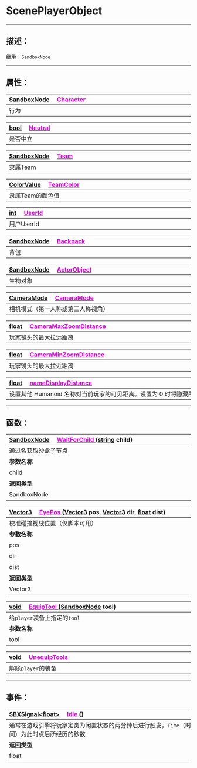 # ScenePlayerObject
------------------------------------------------------------------------------------------
## 描述：

继承：`SandboxNode` 

------------------------------------------------------------------------------------------
## 属性：

|<div style="width:1125px">[SandboxNode]() &emsp;[<font color="dd00dd">Character</font>]()</div>|
|:---|
|行为|

|<div style="width:1125px">[bool]() &emsp;[<font color="dd00dd">Neutral</font>]()</div>|
|:---|
|是否中立|

|<div style="width:1125px">[SandboxNode]() &emsp;[<font color="dd00dd">Team</font>]()</div>|
|:---|
|隶属Team|

|<div style="width:1125px">[ColorValue]() &emsp;[<font color="dd00dd">TeamColor</font>]()</div>|
|:---|
|隶属Team的颜色值|

|<div style="width:1125px">[int]() &emsp;[<font color="dd00dd">UserId</font>]()</div>|
|:---|
|用户UserId|

|<div style="width:1125px">[SandboxNode]() &emsp;[<font color="dd00dd">Backpack</font>]()</div>|
|:---|
|背包|

|<div style="width:1125px">[SandboxNode]() &emsp;[<font color="dd00dd">ActorObject</font>]()</div>|
|:---|
|生物对象|

|<div style="width:1125px">[CameraMode]() &emsp;[<font color="dd00dd">CameraMode</font>]()</div>|
|:---|
|相机模式（第一人称或第三人称视角）|

|<div style="width:1125px">[float]() &emsp;[<font color="dd00dd">CameraMaxZoomDistance</font>]()</div>|
|:---|
|玩家镜头的最大拉远距离|

|<div style="width:1125px">[float]() &emsp;[<font color="dd00dd">CameraMinZoomDistance</font>]()</div>|
|:---|
|玩家镜头的最大拉近距离|

|<div style="width:1125px">[float]() &emsp;[<font color="dd00dd">nameDisplayDistance</font>]()</div>|
|:---|
|设置其他 Humanoid 名称对当前玩家的可见距离。设置为 0 时将隐藏所有名称|

------------------------------------------------------------------------------------------
## 函数：

|<div style="width:500px">[SandboxNode]() &emsp;[<font color="dd00dd">WaitForChild</font> ]() ([string]() child)</div>|<div style="width:100px"></div>|<div style="width:45px"></div>|<div style="width:400px"></div>|
|:---|:---|:---|:---|
|通过名获取沙盒子节点||||
|**参数名称**|**类别**|**默认**|**描述**|
|child|string||节点name名|
|**返回类型**|||**概要**|
|SandboxNode|||沙盒子节点|

|<div style="width:500px">[Vector3]() &emsp;[<font color="dd00dd">EyePos</font> ]() ([Vector3]() pos, [Vector3]() dir, [float]() dist)</div>|<div style="width:100px"></div>|<div style="width:45px"></div>|<div style="width:400px"></div>|
|:---|:---|:---|:---|
|校准碰撞视线位置（仅脚本可用）||||
|**参数名称**|**类别**|**默认**|**描述**|
|pos|Vector3||世界坐标|
|dir|Vector3||朝向|
|dist|Vector3||射线途径的距离长度|
|**返回类型**|||**概要**|
|Vector3|||世界坐标|

|<div style="width:500px">[void]() &emsp;[<font color="dd00dd">EquipTool</font> ]() ([SandboxNode]() tool)</div>|<div style="width:100px"></div>|<div style="width:45px"></div>|<div style="width:400px"></div>|
|:---|:---|:---|:---|
|给`player`装备上指定的`tool`||||
|**参数名称**|**类别**|**默认**|**描述**|
|tool|SandboxNode||即将装备的Tool|

|<div style="width:1125px">[void]() &emsp;[<font color="dd00dd">UnequipTools</font>]()</div>|
|:---|
|解除`player`的装备|

------------------------------------------------------------------------------------------
## 事件：

|<div style="width:500px">[SBXSignal\<float\>]() &emsp;[<font color="dd00dd">Idle</font> ]() ()</div>|<div style="width:698px"></div>|
|:---|:---|
|通常在游戏引擎将玩家定类为闲置状态的两分钟后进行触发。`Time`（时间）为此时点后所经历的秒数||
|**返回类型**|**概要**|
|float|限制状态触发时间|


